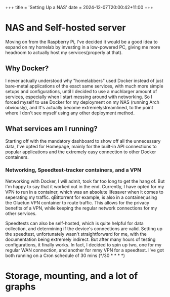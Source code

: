 +++
title = 'Setting Up a NAS'
date = 2024-12-07T20:00:42+11:00
+++

# NAS and Self-hosted server

Moving on from the Raspberry Pi, I've decided it would be a good idea to expand on my homelab by investing in a low-powered PC, giving me more headroom to actually host my services(properly at that). 

## Why Docker?
    
I never actually understood why "homelabbers" used Docker instead of just bare-metal applications of the exact same services, with much more simple setups and configurations, until I decided to use a muchlarger amount of services, especially when I start messing around with networking. So I forced myself to use Docker for my deployment on my NAS (running Arch obviously), and It's actually become extremelystreamlined, to the point where I don't see myself using any other deployment method.

## What services am I running?

Starting off with the mandatory dashboard to show off all the unnecessary data, I've opted for Homepage, mainly for the built-in API connections to popular applications and the extremely easy connection to other Docker containers. 

### Networking, Speedtest-tracker containers, and a VPN

Networking with Docker, I will admit, took far too long to get the hang of. But I'm happy to say that it worked out in the end. Currently, I have opted for my VPN to run in a container, which was an absolute lifesaver when it comes to seperating my traffic. qBittorrent for example, is also in a container,using the Gluetun VPN container to route traffic. This allows for the privacy benefits of a VPN, while keeping the regular network connections for my other services.

Speedtests can also be self-hosted, which is quite helpful for data collection, and determining if the device's connections are valid. Setting up the speedtest, unfortunately wasn't straightforward for me, with the documentation being extremely indirect. But after many hours of testing configurations, it finally works. In fact, I decided to spin up two, one for my regular WAN connection, and another for mmy VPN for a speedtest. I've got both running on a Cron schedule of 30 mins (*/30 * * * *)


# Storage, mounting, and a lot of graphs

